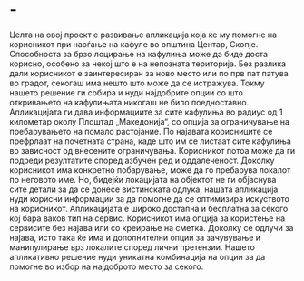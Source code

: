 # -
Целта на овој проект е развивање апликација која ќе му помогне на корисникот при наоѓање на кафуле во општина Центар, Скопје. Способноста за брзо лоцирање на кафулиња може да биде доста корисно, особено за некој што е на непозната територија. Без разлика дали корисникот е заинтересиран за ново место или по прв пат патува во градот, секогаш има нешто што може да се истражува. Токму нашето решение ги собира и нуди најдобрите опции со што откривањето на кафулињата никогаш не било поедноставно. Апликацијата ги дава информациите за сите кафулиња во радиус од 1 километар околу Плоштад „Македонија“, со опција за ограничување на пребарувањето на помало растојание. По најавата корисниците се префрлаат на почетната страна, каде што им се листаат сите кафулиња во зависност од внесените ограничувања. Корисникот потоа може да ги подреди резултатите според азбучен ред и оддалеченост. Доколку корисникот има конкретно побарување, може да го пребарува локалот по неговото име. Но, бидејќи локацијата на објектот не ги објаснува сите детали за да се донесе вистинската одлука, нашата апликација нуди корисни информации за да помогне да се оптимизира искуството на корисникот. Апликацијата е широко достапна и бесплатна за секого кој бара ваков тип на сервис. Корисникот има опција за користење на сервисите без најава или со креирање на сметка. Доколку се одлучи за најава, исто така ќе има и дополнителни опции за зачувување и манипулирање врз локалите според лични претензии. Нашето апликативно решение нуди уникатна комбинација на опции за да помогне во избор на најдоброто место за секого.
